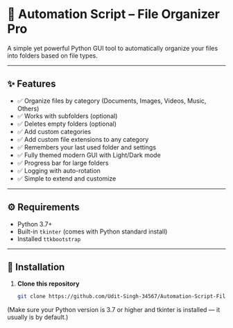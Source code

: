 # 📂 Automation Script – File Organizer Pro

A simple yet powerful Python GUI tool to automatically organize your files into folders based on file types.

---

## ✨ Features

- ✅ Organize files by category (Documents, Images, Videos, Music, Others)
- ✅ Works with subfolders (optional)
- ✅ Deletes empty folders (optional)
- ✅ Add custom categories
- ✅ Add custom file extensions to any category
- ✅ Remembers your last used folder and settings
- ✅ Fully themed modern GUI with Light/Dark mode
- ✅ Progress bar for large folders
- ✅ Logging with auto-rotation
- ✅ Simple to extend and customize

---

## ⚙️ Requirements

- Python 3.7+  
- Built-in `tkinter` (comes with Python standard install)
- Installed `ttkbootstrap`

---

## 🚀 Installation

1. **Clone this repository**  
   ```bash
   git clone https://github.com/Udit-Singh-34567/Automation-Script-File-Organizer.git
   

(Make sure your Python version is 3.7 or higher and tkinter is installed — it usually is by default.)
